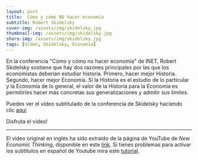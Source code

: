```yaml
---
layout: post
title:  Cómo y cómo NO hacer economía
subtitle: Robert Skidelsky
cover-img: /assets/img/skidelsky.jpg
thumbnail-img: /assets/img/skidelsky.jpg
share-img: /assets/img/skidelsky.jpg
tags: [Video, Skidelsky, Economía]
---
```


En la conferencia "Cómo y cómo no hacer economía" de INET, Robert Skidelsky sostiene que hay dos razones principales por las que los economistas deberían estudiar historia. Primero, hacer mejor Historia. Segundo, hacer mejor Economía. Si la Historia es el estudio de lo particular y la Economía de lo general, el valor de la Historia para la Economía es permitirles hacer más concretas sus generalizaciones y admitir sus límites.

Puedes ver el video subtitulado de la conferencia de Skidelsky haciendo clic [aquí](https://archive.org/details/skidelsky)

Disfruta el video!

----
El video original en inglés ha sido extraído de la página de YouTube de *New Economic Thinking*, disponible en este [link](https://www.youtube.com/watch?v=GFgrJa5X56g). Si tienes problemas para activar los subtítulos en español de Youtube mira este [tutorial](https://www.youtube.com/watch?v=sEvX5Q973Nc).


